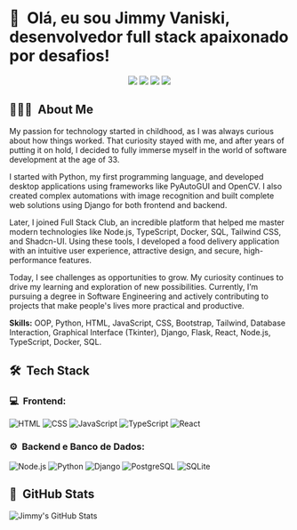 <h1>👋 &nbsp;Olá, eu sou Jimmy Vaniski, desenvolvedor full stack apaixonado por desafios!</h1>
<p align="center">
<a href="https://linkedin.com/in/jimmy-vaniski-84310123a/"><img src="https://img.shields.io/badge/-Jimmy%20Vaniski-0077B5?style=flat-square&logo=Linkedin&logoColor=white"/></a>
<a href="mailto:vaniskito@hotmail.com"><img src="https://img.shields.io/badge/-vaniskito@hotmail.com-D14836?style=flat-square&logo=Gmail&logoColor=white"/></a>
<a href="https://jimmy-vaniski.netlify.app/"><img src="https://img.shields.io/badge/-jimmy--vaniski.netlify.app-3423A6?style=flat-square&logo=Google-Chrome&logoColor=white"/></a>
<a href="https://wa.me/351911881183">
<img src="https://img.shields.io/badge/-WhatsApp-25D366?style=flat-square&logo=whatsapp&logoColor=white"/></a>
</p>

<h2> 👨🏻‍💻 &nbsp;About Me </h2>

My passion for technology started in childhood, as I was always curious about how things worked. That curiosity stayed with me, and after years of putting it on hold, I decided to fully immerse myself in the world of software development at the age of 33.

I started with Python, my first programming language, and developed desktop applications using frameworks like PyAutoGUI and OpenCV. I also created complex automations with image recognition and built complete web solutions using Django for both frontend and backend.

Later, I joined Full Stack Club, an incredible platform that helped me master modern technologies like Node.js, TypeScript, Docker, SQL, Tailwind CSS, and Shadcn-UI. Using these tools, I developed a food delivery application with an intuitive user experience, attractive design, and secure, high-performance features.

Today, I see challenges as opportunities to grow. My curiosity continues to drive my learning and exploration of new possibilities. Currently, I’m pursuing a degree in Software Engineering and actively contributing to projects that make people's lives more practical and productive.

**Skills:** OOP, Python, HTML, JavaScript, CSS, Bootstrap, Tailwind, Database Interaction, Graphical Interface (Tkinter), Django, Flask, React, Node.js, TypeScript, Docker, SQL.

<h2> 🛠 &nbsp;Tech Stack</h2>
<h3>💻 &nbsp;Frontend:</h3>

![HTML](https://img.shields.io/badge/-HTML-333333?style=flat&logo=HTML5)
![CSS](https://img.shields.io/badge/-CSS-333333?style=flat&logo=CSS3&logoColor=1572B6)
![JavaScript](https://img.shields.io/badge/-JavaScript-333333?style=flat&logo=javascript)
![TypeScript](https://img.shields.io/badge/-TypeScript-333333?style=flat&logo=typescript&logoColor=2D79C7)
![React](https://img.shields.io/badge/-React-333333?style=flat&logo=react)

<h3>⚙️ &nbsp;Backend e Banco de Dados:</h3>

![Node.js](https://img.shields.io/badge/-Node.js-333333?style=flat&logo=node.js)
![Python](https://img.shields.io/badge/-Python-333333?style=flat&logo=python)
![Django](https://img.shields.io/badge/-Django-333333?style=flat&logo=django)
![PostgreSQL](https://img.shields.io/badge/-PostgreSQL-333333?style=flat&logo=postgresql)
![SQLite](https://img.shields.io/badge/-SQLite-333333?style=flat&logo=sqlite)

<h2>🚀 &nbsp;GitHub Stats</h2>

![Jimmy's GitHub Stats](https://github-readme-stats.vercel.app/api?username=jimmy-vaniski&show_icons=true&theme=dracula)
